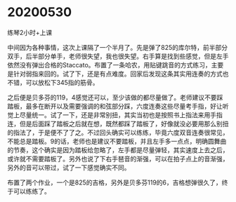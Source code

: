 # 20200530

练琴2小时+上课

中间因为各种事情，这次上课隔了一个半月了。先是弹了825的库尔特，前半部分双手，后半部分单手，老师很失望，我也很失望。右手算是找到些感觉，但是左手依然没有弹出合格的Staccato。布置了一条哈农，用贴键跳音的方式练习，主要是针对弱指来回的。试了下，还是有点难度。回家后发现这条其实用连奏的方式也不错，可以放松下345指的筋骨。

之后便是贝多芬的119，4感觉还可以，至少该做的都尽量做了。老师建议不要踩踏板，最多在断开以及需要强调的和弦部分踩，六度连奏这些尽量考手指，好让听觉上尽量统一。试了一下，还是非常别扭，其实当初也是按照书上指法来用手指连，但是后面踩了踏板之后就在想，既然都踩了踏板了，好像就没必要用那么别扭的指法了，于是便不了了之。不过回头确实可以练练，毕竟六度双音连奏很常见，不能总是踏板。9的话，老师也是建议不要踏板，并且左手多一点点，明确圆舞曲的节奏，这个确实是因为踏板给忽略了，左手都是尽量弹轻，其实速度上去之后，或许就不需要踏板了。另外也说了下右手琶音的渐强，可以在拍子点上的音渐强，另外的音可以带过，试了一下感觉确实不同。

布置了两个作业，一个是825的吉格，另外是贝多芬119的6，吉格想弹很久了，终于可以练练了。
